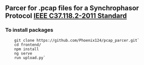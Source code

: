 ## Parcer for .pcap files for  a Synchrophasor Protocol [IEEE C37.118.2-2011 Standard](https://ieeexplore.ieee.org/document/6111222/)
### To install packages
        git clone https://github.com/Phoenix124/pcap_parcer.git`
        cd frontend/
        npm install
        ng serve
        run upload.py`
